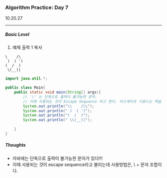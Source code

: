 <h3>Algorithm Practice: Day 7</h3> 

10.20.27

-------

<h5>Basic Level</h5>

1.  예제 출력 1 복사

   ```
   \    /\
    )  ( ')
   (  /  )
    \(__)|
   ```

```java
import java.util.*;

public class Main{
    public static void main(String[] args){
      	// '\' 는 단독으로 출력이 불가능한 문자.
      	// 이때 사용되는 것이 Escape Sequance 라고 한다. 이스케이프 시퀀스는 백슬래시(\) + 문자 의 조합으로 쓰인다.
        System.out.println("\\    /\\");
        System.out.println(" )  ( ')");
        System.out.println("(  /  )");
        System.out.println(" \\(__)|");
                           
    }
}
```



<h5>Thoughts</h5>

- 자바에는 단독으로 출력이 불가능한 문자가 있다!!!
- 이때 사용되는 것이 escape sequence라고 불리는데 사용방법은,  \ + 문자 조합이다.

